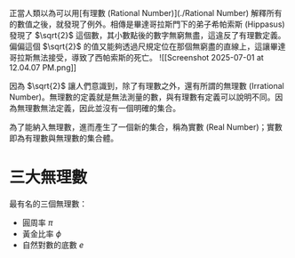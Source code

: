 正當人類以為可以用[有理數 (Rational Number)](./Rational Number) 解釋所有的數值之後，就發現了例外。相傳是畢達哥拉斯門下的弟子希帕索斯 (Hippasus) 發現了 $\sqrt{2}$ 這個數，其小數點後的數字無窮無盡，這違反了有理數定義。偏偏這個 $\sqrt{2}$ 的值又能夠透過尺規定位在那個無窮盡的直線上，這讓畢達哥拉斯無法接受，導致了西帕索斯的死亡。
![[Screenshot 2025-07-01 at 12.04.07 PM.png]]

因為 $\sqrt{2}$ 讓人們意識到，除了有理數之外，還有所謂的無理數 (Irrational Number)。無理數的定義就是無法測量的數，與有理數有定義可以說明不同。因為無理數無法定義，因此並沒有一個明確的集合。

為了能納入無理數，進而產生了一個新的集合，稱為實數 (Real Number)；實數即為有理數與無理數的集合體。

# 三大無理數

最有名的三個無理數：

- 圓周率 $\pi$
- 黃金比率 $\phi$
- 自然對數的底數 $e$ 